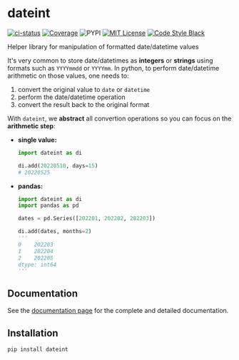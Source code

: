 # dateint

[![ci-status](https://github.com/amaralbf/dateint/workflows/ci/badge.svg?event=push&branch=main)](https://github.com/amaralbf/dateint/actions?query=workflow%3Aci+event%3Apush+branch%3Amain)
[![Coverage](https://img.shields.io/codecov/c/github/amaralbf/dateint)](https://codecov.io/github/amaralbf/dateint)
![PYPI](https://img.shields.io/pypi/pyversions/dateint.svg?color=%2334D058)
[![MIT License](https://img.shields.io/badge/license-MIT-007EC7.svg?style=flat-square)](/LICENSE)
[![Code Style Black](https://img.shields.io/badge/code%20style-black-000000.svg)](https://github.com/ambv/black/)

Helper library for manipulation of formatted date/datetime values

It's very common to store date/datetimes as **integers** or **strings** using formats
such as `YYYYmmdd` or `YYYYmm`. In python, to perform date/datetime arithmetic on those
values, one needs to:

1. convert the original value to `date` or `datetime`
2. perform the date/datetime operation
3. convert the result back to the original format

With `dateint`, we **abstract** all convertion operations so you can focus on the
**arithmetic step**:

- **single value:**

    ```py hl_lines="3"
    import dateint as di

    di.add(20220510, days=15)
    # 20220525
    ```

- **pandas:**

    ```py hl_lines="6"
    import dateint as di
    import pandas as pd

    dates = pd.Series([202201, 202202, 202203])

    di.add(dates, months=2)
    '''
    0    202203
    1    202204
    2    202205
    dtype: int64
    '''
    ```

## Documentation

See the [documentation page](https://amaralbf.github.io/dateint/) for the complete and
detailed documentation.

## Installation

```sh
pip install dateint
```
